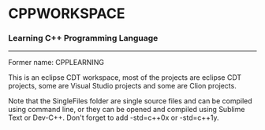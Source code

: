 # CPPWORKSPACE



### Learning C++ Programming Language
***
Former name: CPPLEARNING

This is an eclipse CDT workspace, most of the projects are eclipse CDT projects, some are Visual Studio projects and some are Clion projects. 

Note that the SingleFiles folder are single source files and can be compiled using command line, or they can be opened and compiled using Sublime Text or Dev-C++. Don't forget to add -std=c++0x or -std=c++1y. 
